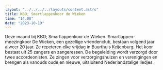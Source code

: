 ```yaml
---
layout: "../../../../layouts/content.astro"
title: KBO; Smartlappenkoor de Wieken
time: "14.00"
date: "2023-10-19"
---
```


Deze maand bij KBO; Smartlappenkoor de Wieken.
Smartlappen- meezingkoor De Wieken, een gezellige vriendenclub, bestaan volgend jaar alweer 20 jaar.
Ze repeteren elke vrijdag in Buurthuis Keijenburg.
Het koor bestaat uit 25 zangers en zangeressen. De begeleiding wordt verzorgd door twee accordeonisten.
Ze zingen voor verzorgingshuizen en verenigingen en brengen als vanouds oude en nieuwe, uitsluitend Nederlandstalige liedjes.
